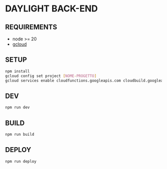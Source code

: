 # DAYLIGHT  BACK-END


## REQUIREMENTS
* node >= 20
* [gcloud](https://cloud.google.com/sdk/docs/install?hl=it#deb)

## SETUP
```bash
npm install
gcloud config set project [NOME-PROGETTO]
gcloud services enable cloudfunctions.googleapis.com cloudbuild.googleapis.com run.googleapis.com 
```

## DEV 
```bash
npm run dev
```

## BUILD
```bash
npm run build
```


## DEPLOY
```bash
npm run deploy
```
